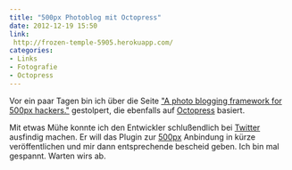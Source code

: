 ```yaml
---
title: "500px Photoblog mit Octopress"
date: 2012-12-19 15:50
link:
 http://frozen-temple-5905.herokuapp.com/
categories: 
- Links
- Fotografie
- Octopress
---
```

 Vor ein paar Tagen bin ich über die Seite ["A photo blogging framework for 500px hackers."](http://frozen-temple-5905.herokuapp.com/) gestolpert, die ebenfalls auf [Octopress](http://octopress.org/) basiert.

Mit etwas Mühe konnte ich den Entwickler schlußendlich bei [Twitter](https://twitter.com/) ausfindig machen. Er will das Plugin zur [500px](http://500px.com/) Anbindung in kürze veröffentlichen und mir dann entsprechende bescheid geben. Ich bin mal gespannt. Warten wirs ab.